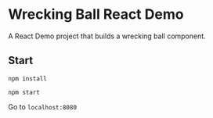# Wrecking Ball React Demo
A React Demo project that builds a wrecking ball component.

## Start

`npm install`

`npm start`

Go to `localhost:8080`
